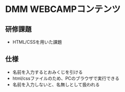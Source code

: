 # DMM WEBCAMPコンテンツ
## 研修課題
* HTML/CSSを用いた課題
## 仕様
* 名前を入力するとおみくじを引ける
* html/cssファイルのため、PCのブラウザで実行できる
* 名前を入力しないと、名無しとして扱われる
